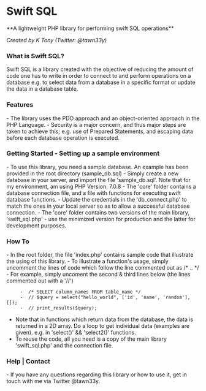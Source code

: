<h1>Swift SQL</h1>
**A lightweight PHP library for performing swift SQL operations**

*Created by K Tony (Twitter: @tawn33y)*

<h3>What is Swift SQL?</h3>
Swift SQL is a library created with the objective of reducing the amount of code one has to write in order to connect to and perform operations on a database e.g. to select data from a database in a specific format or update the data in a database table.

<h3>Features</h3>
  - The library uses the PDO approach and an object-oriented approach in the PHP Language.
  - Security is a major concern, and thus major steps are taken to achieve this;
      e.g. use of Prepared Statements, and escaping data before each database operation is executed.

<h3>Getting Started - Setting up a sample environment</h3>
   - To use this library, you need a sample database. An example has been provided in the root directory (sample_db.sql)
   - Simply create a new database in your server, and import the file 'sample_db.sql'. Note that for my environment, am using PHP Version: 7.0.8
   - The 'core' folder contains a database connection file, and a file with functions for executing swift database functions.
   - Update the credentials in the 'db_connect.php' to match the ones in your local server so as to allow a successful database connection.
   - The 'core' folder contains two versions of the main library, 'swift_sql.php' - use the minimized version for production and the latter for development purposes. 

<h3>How To</h3>
   - In the root folder, the file 'index.php' contains sample code that illustrate the using of this library.
   - To illustrate a function's usage, simply uncomment the lines of code which follow the line commented out as /* .. */
       - For example, simply uncoment the second & third lines below (the lines commented out with a '//')

      	 -  /* SELECT column_names FROM table_name */
      	 -  // $query = select("hello_world", ['id', 'name', 'random'], []);
     	 -  // print_results($query);

   - Note that in functions which return data from the database, the data is returned in a 2D array. Do a loop to get individual data (examples are given).
      e.g. in 'select()' && 'select2()' functions.
   -  To reuse the code, all you need is a copy of the main library 'swift_sql.php' and the connection file.

<h3>Help | Contact</h3>
  - If you have any questions regarding this library or how to use it, get in touch with me via Twitter @tawn33y.
